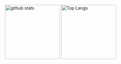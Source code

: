<p align="left"> 
    <img alt="github stats" height="180px" src="https://github-readme-stats.vercel.app/api?username=yukiyamazaki&&count_private=true&theme=nightowl&show_icons=true" />
  <img alt="Top Langs" height="180px" src="https://github-readme-stats.vercel.app/api/top-langs/?username=yukiyamazaki&layout=compact&show_icons=true&theme=nightowl" />
</p>




<!--
**yukiyamazaki/yukiyamazaki** is a ✨ _special_ ✨ repository because its `README.md` (this file) appears on your GitHub profile.

Here are some ideas to get you started:

- 🔭 I’m currently working on ...
- 🌱 I’m currently learning ...
- 👯 I’m looking to collaborate on ...
- 🤔 I’m looking for help with ...
- 💬 Ask me about ...
- 📫 How to reach me: ...
- 😄 Pronouns: ...
- ⚡ Fun fact: ...
-->

